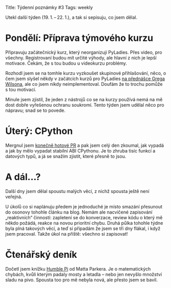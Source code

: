 Title: Týdenní poznámky #3
Tags: weekly

<!-- PELICAN_BEGIN_SUMMARY -->

Utekl další týden (19. 1. – 22. 1.), a tak si sepisuju, co jsem dělal.

<!-- PELICAN_END_SUMMARY -->


# Pondělí: Příprava týmového kurzu

Připravuju začátečnický kurz, který neorganizují PyLadies.
Přes video, pro všechny.
Registrovaní budou mít určité výhody, ale hlavní z nich je lepší motivace.
Čekám, že s tou budou u videokurzu problémy.

Rozhodl jsem se na tomhle kurzu vyzkoušet skupinové přihlašování,
něco, o čem jsem slyšel někdy v začátcích kurzů pro PyLadies
[na přednášce Grega Wilsona](https://youtu.be/FtKO619O5g0?t=714),
ale co jsem nikdy neimplementoval.
Doufám že to trochu pomůže s tou motivací.

Minule jsem zjistil, že jeden z nástrojů co se na kurzy používá nemá
na mě dost dobře vyřešenou ochranu soukromí.
Tento týden jsem udělal něco pro nápravu; snad se to povede.

# Úterý: CPython

Mergnul jsem [konečně hotové PR](https://github.com/python/cpython/pull/24119)
a pak jsem celý den zkoumal, jak vypadá a jak by mělo vypadat stabilní ABI
CPythonu.
Je to zhruba tisíc funkcí a datových typů, a já se snažím zjistit, které přesně
to jsou.


# A dál...?

Další dny jsem dělal spoustu malých věcí, z nichž spousta ještě není veřejná.

U úkolů co si naplánuju předem je jednoduché je místo smazání přesunout
do osonovy tohohle článku na blog.
Nemám ale nacvičené zapisování „reaktivních“ činností: zapletení se do
konverzace, review kódu o který mě někdo požádá, reakce na novou prioritní
chybu.
Druhá půlka tohohle týdne byla plná takových věcí, a teď si připadám že jsem
se tři dny flákal, i když jsem pracoval.
Takže úkol na příště: všechno si zapisovat!

# Čtenářský deník

Dočetl jsem knížku [Humble Pi](https://www.goodreads.com/book/show/39074550-humble-pi#) od Matta Parkera.
Je o matematických chybách, kvůli kterým padaly mosty a letadla – nebo jen
nevyšlo množství sladu na pivo.
Spousta too pro mě nebyla nová, ale přesto jsem se bavil.
